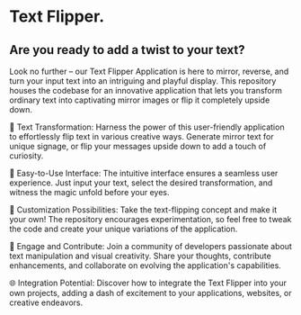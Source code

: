 # Text Flipper.                                                                    

## Are you ready to add a twist to your text? 

Look no further – our Text Flipper Application is here to mirror, reverse, and turn your input text into an intriguing and playful display. This repository houses the codebase for an innovative application that lets you transform ordinary text into captivating mirror images or flip it completely upside down.

🔀 Text Transformation: Harness the power of this user-friendly application to effortlessly flip text in various creative ways. Generate mirror text for unique signage, or flip your messages upside down to add a touch of curiosity.

🎯 Easy-to-Use Interface: The intuitive interface ensures a seamless user experience. Just input your text, select the desired transformation, and witness the magic unfold before your eyes.

🚀 Customization Possibilities: Take the text-flipping concept and make it your own! The repository encourages experimentation, so feel free to tweak the code and create your unique variations of the application.

🔄 Engage and Contribute: Join a community of developers passionate about text manipulation and visual creativity. Share your thoughts, contribute enhancements, and collaborate on evolving the application's capabilities.

🌐 Integration Potential: Discover how to integrate the Text Flipper into your own projects, adding a dash of excitement to your applications, websites, or creative endeavors.
